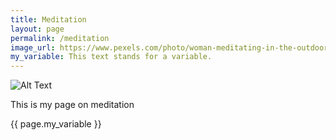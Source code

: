 ```yaml
---
title: Meditation
layout: page
permalink: /meditation
image_url: https://www.pexels.com/photo/woman-meditating-in-the-outdoors-2908175/
my_variable: This text stands for a variable.
---
```

<img src="{{page.image_url}}" alt="Alt Text">
<p> This is my page on meditation </p>
{{ page.my_variable }}